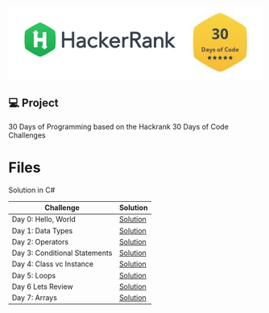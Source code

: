 <div align="center">
  <img alt="banner_hackerrank" title="Banner Hacker Rank 30 days of Code" src=".github/hackerrank-30-days.png" />
</div>

## :computer: Project

30 Days of Programming based on the Hackrank 30 Days of Code Challenges

# Files

Solution in C#

|Challenge| Solution |
|--|--|
|Day 0: Hello, World  | [Solution](https://github.com/jhonatasmatos/30-Days-of-Code-Hackerrank/tree/main/CSharpCodes/Day0HelloWorld) |
|Day 1: Data Types  | [Solution](https://github.com/jhonatasmatos/30-Days-of-Code-Hackerrank/tree/main/CSharpCodes/Day1DataTypes) |
|Day 2: Operators  | [Solution](https://github.com/jhonatasmatos/30-Days-of-Code-Hackerrank/tree/main/CSharpCodes/Day2Operators) |
|Day 3: Conditional Statements  | [Solution](https://github.com/jhonatasmatos/30-Days-of-Code-Hackerrank/tree/main/CSharpCodes/Day3ConditionalStatements) |
|Day 4: Class vc Instance  | [Solution](https://github.com/jhonatasmatos/30-Days-of-Code-Hackerrank/tree/main/CSharpCodes/Day4ClasseVsInstance) |
|Day 5: Loops  | [Solution](https://github.com/jhonatasmatos/30-Days-of-Code-Hackerrank/tree/main/CSharpCodes/Day5Loops) |
|Day 6 Lets Review  | [Solution](https://github.com/jhonatasmatos/30-Days-of-Code-Hackerrank/tree/main/CSharpCodes/Day6LetsReview) |
|Day 7: Arrays  | [Solution](https://github.com/jhonatasmatos/30-Days-of-Code-Hackerrank/tree/main/CSharpCodes/Day7Arrays) |